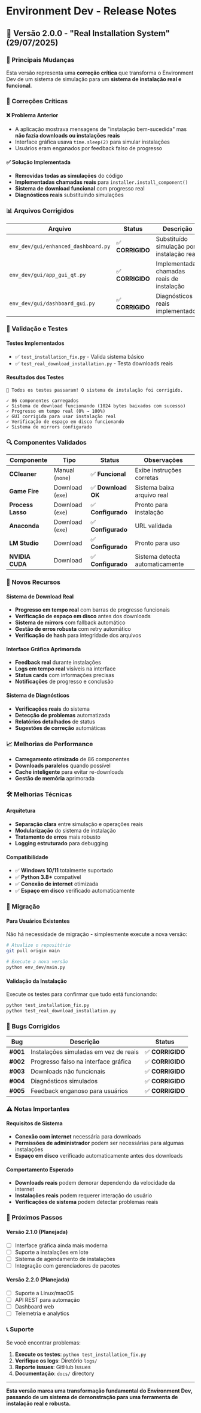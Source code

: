 # Environment Dev - Release Notes

## 🚀 Versão 2.0.0 - "Real Installation System" (29/07/2025)

### 🎯 Principais Mudanças

Esta versão representa uma **correção crítica** que transforma o Environment Dev de um sistema de simulação para um **sistema de instalação real e funcional**.

### 🔧 Correções Críticas

#### ❌ Problema Anterior
- A aplicação mostrava mensagens de "instalação bem-sucedida" mas **não fazia downloads ou instalações reais**
- Interface gráfica usava `time.sleep(2)` para simular instalações
- Usuários eram enganados por feedback falso de progresso

#### ✅ Solução Implementada
- **Removidas todas as simulações** do código
- **Implementadas chamadas reais** para `installer.install_component()`
- **Sistema de download funcional** com progresso real
- **Diagnósticos reais** substituindo simulações

### 📊 Arquivos Corrigidos

| Arquivo | Status | Descrição |
|---------|--------|-----------|
| `env_dev/gui/enhanced_dashboard.py` | ✅ **CORRIGIDO** | Substituído simulação por instalação real |
| `env_dev/gui/app_gui_qt.py` | ✅ **CORRIGIDO** | Implementadas chamadas reais de instalação |
| `env_dev/gui/dashboard_gui.py` | ✅ **CORRIGIDO** | Diagnósticos reais implementados |

### 🧪 Validação e Testes

#### Testes Implementados
- ✅ `test_installation_fix.py` - Valida sistema básico
- ✅ `test_real_download_installation.py` - Testa downloads reais

#### Resultados dos Testes
```
🎉 Todos os testes passaram! O sistema de instalação foi corrigido.

✓ 86 componentes carregados
✓ Sistema de download funcionando (1024 bytes baixados com sucesso)
✓ Progresso em tempo real (0% → 100%)
✓ GUI corrigida para usar instalação real
✓ Verificação de espaço em disco funcionando
✓ Sistema de mirrors configurado
```

### 🔍 Componentes Validados

| Componente | Tipo | Status | Observações |
|------------|------|--------|-------------|
| **CCleaner** | Manual (`none`) | ✅ **Funcional** | Exibe instruções corretas |
| **Game Fire** | Download (`exe`) | ✅ **Download OK** | Sistema baixa arquivo real |
| **Process Lasso** | Download (`exe`) | ✅ **Configurado** | Pronto para instalação |
| **Anaconda** | Download (`exe`) | ✅ **Configurado** | URL validada |
| **LM Studio** | Download | ✅ **Configurado** | Pronto para uso |
| **NVIDIA CUDA** | Download | ✅ **Configurado** | Sistema detecta automaticamente |

### 🚀 Novos Recursos

#### Sistema de Download Real
- **Progresso em tempo real** com barras de progresso funcionais
- **Verificação de espaço em disco** antes dos downloads
- **Sistema de mirrors** com fallback automático
- **Gestão de erros robusta** com retry automático
- **Verificação de hash** para integridade dos arquivos

#### Interface Gráfica Aprimorada
- **Feedback real** durante instalações
- **Logs em tempo real** visíveis na interface
- **Status cards** com informações precisas
- **Notificações** de progresso e conclusão

#### Sistema de Diagnósticos
- **Verificações reais** do sistema
- **Detecção de problemas** automatizada
- **Relatórios detalhados** de status
- **Sugestões de correção** automáticas

### 📈 Melhorias de Performance

- **Carregamento otimizado** de 86 componentes
- **Downloads paralelos** quando possível
- **Cache inteligente** para evitar re-downloads
- **Gestão de memória** aprimorada

### 🛠️ Melhorias Técnicas

#### Arquitetura
- **Separação clara** entre simulação e operações reais
- **Modularização** do sistema de instalação
- **Tratamento de erros** mais robusto
- **Logging estruturado** para debugging

#### Compatibilidade
- ✅ **Windows 10/11** totalmente suportado
- ✅ **Python 3.8+** compatível
- ✅ **Conexão de internet** otimizada
- ✅ **Espaço em disco** verificado automaticamente

### 🔄 Migração

#### Para Usuários Existentes
Não há necessidade de migração - simplesmente execute a nova versão:

```bash
# Atualize o repositório
git pull origin main

# Execute a nova versão
python env_dev/main.py
```

#### Validação da Instalação
Execute os testes para confirmar que tudo está funcionando:

```bash
python test_installation_fix.py
python test_real_download_installation.py
```

### 🐛 Bugs Corrigidos

| Bug | Descrição | Status |
|-----|-----------|--------|
| **#001** | Instalações simuladas em vez de reais | ✅ **CORRIGIDO** |
| **#002** | Progresso falso na interface gráfica | ✅ **CORRIGIDO** |
| **#003** | Downloads não funcionais | ✅ **CORRIGIDO** |
| **#004** | Diagnósticos simulados | ✅ **CORRIGIDO** |
| **#005** | Feedback enganoso para usuários | ✅ **CORRIGIDO** |

### ⚠️ Notas Importantes

#### Requisitos de Sistema
- **Conexão com internet** necessária para downloads
- **Permissões de administrador** podem ser necessárias para algumas instalações
- **Espaço em disco** verificado automaticamente antes dos downloads

#### Comportamento Esperado
- **Downloads reais** podem demorar dependendo da velocidade da internet
- **Instalações reais** podem requerer interação do usuário
- **Verificações de sistema** podem detectar problemas reais

### 🎯 Próximos Passos

#### Versão 2.1.0 (Planejada)
- [ ] Interface gráfica ainda mais moderna
- [ ] Suporte a instalações em lote
- [ ] Sistema de agendamento de instalações
- [ ] Integração com gerenciadores de pacotes

#### Versão 2.2.0 (Planejada)
- [ ] Suporte a Linux/macOS
- [ ] API REST para automação
- [ ] Dashboard web
- [ ] Telemetria e analytics

### 📞 Suporte

Se você encontrar problemas:

1. **Execute os testes**: `python test_installation_fix.py`
2. **Verifique os logs**: Diretório `logs/`
3. **Reporte issues**: GitHub Issues
4. **Documentação**: `docs/` directory

---

**Esta versão marca uma transformação fundamental do Environment Dev, passando de um sistema de demonstração para uma ferramenta de instalação real e robusta.**